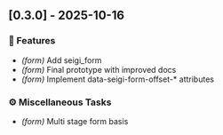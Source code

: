 ## [0.3.0] - 2025-10-16

### 🚀 Features

- *(form)* Add seigi_form
- *(form)* Final prototype with improved docs
- *(form)* Implement data-seigi-form-offset-* attributes

### ⚙️ Miscellaneous Tasks

- *(form)* Multi stage form basis
